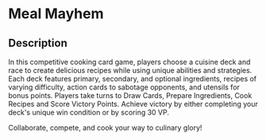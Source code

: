 # Meal Mayhem

## Description

In this competitive cooking card game, players choose a cuisine deck and race to create delicious
recipes while using unique abilities and strategies.
Each deck features primary, secondary, and optional ingredients, recipes of varying difficulty,
action cards to sabotage opponents, and utensils for bonus points.
Players take turns to Draw Cards, Prepare Ingredients, Cook Recipes and Score Victory Points.
Achieve victory by either completing your deck's unique win condition or by scoring 30 VP.

Collaborate, compete, and cook your way to culinary glory!